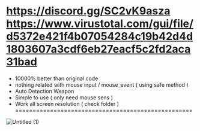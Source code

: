 https://discord.gg/SC2vK9asza
https://www.virustotal.com/gui/file/d5372e421f4b07054284c19b42d4d1803607a3cdf6eb27eacf5c2fd2aca31bad
===================================================
- 10000% better than original code
- nothing related with mouse input / mouse_event ( using safe method )
- Auto Detection Weapon
- Simple to use ( only need mouse sens )
- Work all screen resolution ( check folder )
===================================================

![Untitled (1)](https://github.com/user-attachments/assets/7f05951f-e8f0-4bc4-99d5-0c02ccfbfbaa)
